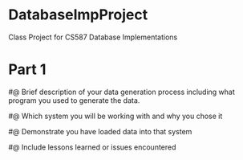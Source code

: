 # DatabaseImpProject
Class Project for CS587 Database Implementations

# Part 1
#@ Brief description of your data generation process including what program you used to generate the data.

#@ Which system you will be working with and why you chose it

#@ Demonstrate you have loaded data into that system

#@ Include lessons learned or issues encountered
